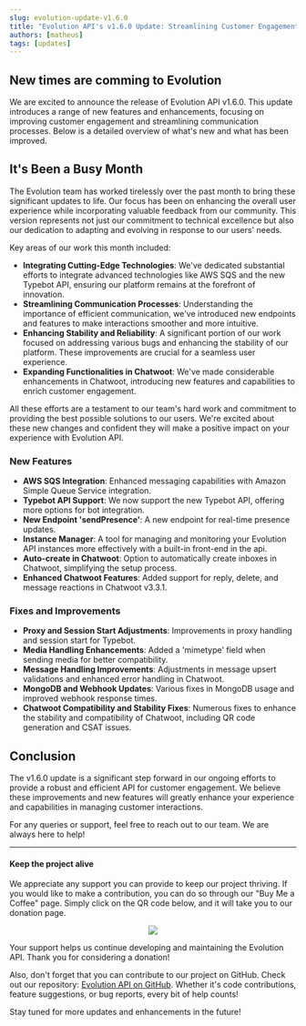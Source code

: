```yaml
---
slug: evolution-update-v1.6.0
title: "Evolution API's v1.6.0 Update: Streamlining Customer Engagement with Advanced Integrations and Enhanced Features"
authors: [matheus]
tags: [updates]
---
```


## New times are comming to Evolution

We are excited to announce the release of Evolution API v1.6.0. This update introduces a range of new features and enhancements, focusing on improving customer engagement and streamlining communication processes. Below is a detailed overview of what's new and what has been improved.

## It's Been a Busy Month

The Evolution team has worked tirelessly over the past month to bring these significant updates to life. Our focus has been on enhancing the overall user experience while incorporating valuable feedback from our community. This version represents not just our commitment to technical excellence but also our dedication to adapting and evolving in response to our users' needs.

Key areas of our work this month included:

- **Integrating Cutting-Edge Technologies**: We've dedicated substantial efforts to integrate advanced technologies like AWS SQS and the new Typebot API, ensuring our platform remains at the forefront of innovation.
- **Streamlining Communication Processes**: Understanding the importance of efficient communication, we've introduced new endpoints and features to make interactions smoother and more intuitive.
- **Enhancing Stability and Reliability**: A significant portion of our work focused on addressing various bugs and enhancing the stability of our platform. These improvements are crucial for a seamless user experience.
- **Expanding Functionalities in Chatwoot**: We've made considerable enhancements in Chatwoot, introducing new features and capabilities to enrich customer engagement.

All these efforts are a testament to our team's hard work and commitment to providing the best possible solutions to our users. We're excited about these new changes and confident they will make a positive impact on your experience with Evolution API.

### New Features

- **AWS SQS Integration**: Enhanced messaging capabilities with Amazon Simple Queue Service integration.
- **Typebot API Support**: We now support the new Typebot API, offering more options for bot integration.
- **New Endpoint 'sendPresence'**: A new endpoint for real-time presence updates.
- **Instance Manager**: A tool for managing and monitoring your Evolution API instances more effectively with a built-in front-end in the api.
- **Auto-create in Chatwoot**: Option to automatically create inboxes in Chatwoot, simplifying the setup process.
- **Enhanced Chatwoot Features**: Added support for reply, delete, and message reactions in Chatwoot v3.3.1.

### Fixes and Improvements

- **Proxy and Session Start Adjustments**: Improvements in proxy handling and session start for Typebot.
- **Media Handling Enhancements**: Added a 'mimetype' field when sending media for better compatibility.
- **Message Handling Improvements**: Adjustments in message upsert validations and enhanced error handling in Chatwoot.
- **MongoDB and Webhook Updates**: Various fixes in MongoDB usage and improved webhook response times.
- **Chatwoot Compatibility and Stability Fixes**: Numerous fixes to enhance the stability and compatibility of Chatwoot, including QR code generation and CSAT issues.

## Conclusion

The v1.6.0 update is a significant step forward in our ongoing efforts to provide a robust and efficient API for customer engagement. We believe these improvements and new features will greatly enhance your experience and capabilities in managing customer interactions.

For any queries or support, feel free to reach out to our team. We are always here to help!

---

#### Keep the project alive

We appreciate any support you can provide to keep our project thriving. If you would like to make a contribution, you can do so through our "Buy Me a Coffee" page. Simply click on the QR code below, and it will take you to our donation page.

<div align="center">
  <a href="https://bmc.link/evolutionapi" target="_blank" rel="noopener noreferrer">
    <img src="https://github.com/EvolutionAPI/evolution-api/blob/main/public/images/bmc_qr.png?raw=true" style={{ width: '35%' }} />
  </a>
</div>

Your support helps us continue developing and maintaining the Evolution API. Thank you for considering a donation!

Also, don't forget that you can contribute to our project on GitHub. Check out our repository: [Evolution API on GitHub](https://github.com/EvolutionAPI/evolution-api). Whether it's code contributions, feature suggestions, or bug reports, every bit of help counts!

Stay tuned for more updates and enhancements in the future!
